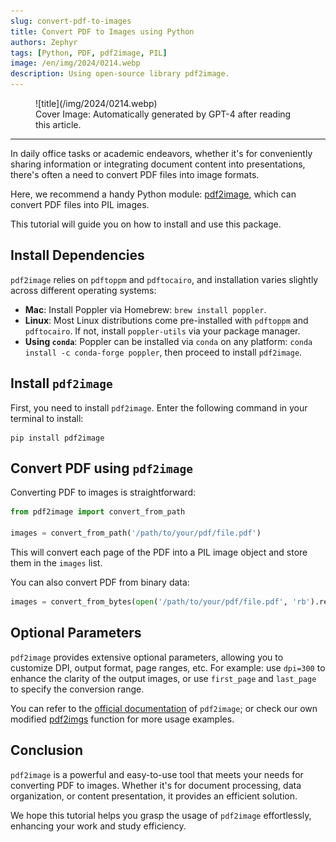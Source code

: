```yaml
---
slug: convert-pdf-to-images
title: Convert PDF to Images using Python
authors: Zephyr
tags: [Python, PDF, pdf2image, PIL]
image: /en/img/2024/0214.webp
description: Using open-source library pdf2image.
---
```


<figure>
![title](/img/2024/0214.webp)
<figcaption>Cover Image: Automatically generated by GPT-4 after reading this article.</figcaption>
</figure>

---

In daily office tasks or academic endeavors, whether it's for conveniently sharing information or integrating document content into presentations, there's often a need to convert PDF files into image formats.

Here, we recommend a handy Python module: [pdf2image](https://github.com/Belval/pdf2image/tree/master), which can convert PDF files into PIL images.

This tutorial will guide you on how to install and use this package.

## Install Dependencies

`pdf2image` relies on `pdftoppm` and `pdftocairo`, and installation varies slightly across different operating systems:

- **Mac**: Install Poppler via Homebrew: `brew install poppler`.
- **Linux**: Most Linux distributions come pre-installed with `pdftoppm` and `pdftocairo`. If not, install `poppler-utils` via your package manager.
- **Using `conda`**: Poppler can be installed via `conda` on any platform: `conda install -c conda-forge poppler`, then proceed to install `pdf2image`.

## Install `pdf2image`

First, you need to install `pdf2image`. Enter the following command in your terminal to install:

```shell
pip install pdf2image
```

## Convert PDF using `pdf2image`

Converting PDF to images is straightforward:

```python
from pdf2image import convert_from_path

images = convert_from_path('/path/to/your/pdf/file.pdf')
```

This will convert each page of the PDF into a PIL image object and store them in the `images` list.

You can also convert PDF from binary data:

```python
images = convert_from_bytes(open('/path/to/your/pdf/file.pdf', 'rb').read())
```

## Optional Parameters

`pdf2image` provides extensive optional parameters, allowing you to customize DPI, output format, page ranges, etc. For example: use `dpi=300` to enhance the clarity of the output images, or use `first_page` and `last_page` to specify the conversion range.

You can refer to the [official documentation](https://github.com/Belval/pdf2image/tree/master) of `pdf2image`; or check our own modified [pdf2imgs](https://github.com/DocsaidLab/DocsaidKit/blob/eb8ac0a56779a75dcc951c683001e6129052cc5a/docsaidkit/vision/improc.py#L275) function for more usage examples.

## Conclusion

`pdf2image` is a powerful and easy-to-use tool that meets your needs for converting PDF to images. Whether it's for document processing, data organization, or content presentation, it provides an efficient solution.

We hope this tutorial helps you grasp the usage of `pdf2image` effortlessly, enhancing your work and study efficiency.
